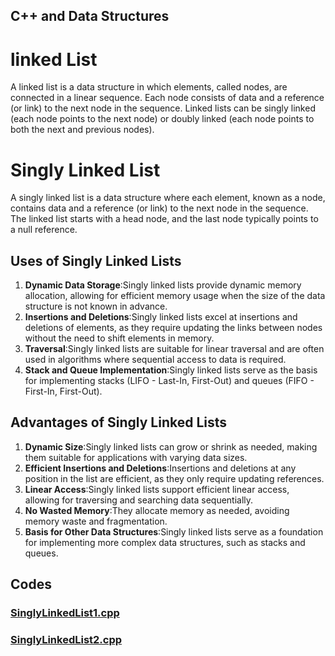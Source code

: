 ## C++ and Data Structures 
# linked List
A linked list is a data structure in which elements, called nodes, are connected in a linear sequence. Each node consists of data and a reference (or link) to the next node in the sequence. Linked lists can be singly linked (each node points to the next node) or doubly linked (each node points to both the next and previous nodes).

# Singly Linked List
A singly linked list is a data structure where each element, known as a node, contains data and a reference (or link) to the next node in the sequence. The linked list starts with a head node, and the last node typically points to a null reference.

## Uses of Singly Linked Lists
1. **Dynamic Data Storage**:Singly linked lists provide dynamic memory allocation, allowing for efficient memory usage when the size of the data structure is not known in advance.
1. **Insertions and Deletions**:Singly linked lists excel at insertions and deletions of elements, as they require updating the links between nodes without the need to shift elements in memory.
1. **Traversal**:Singly linked lists are suitable for linear traversal and are often used in algorithms where sequential access to data is required.
1. **Stack and Queue Implementation**:Singly linked lists serve as the basis for implementing stacks (LIFO - Last-In, First-Out) and queues (FIFO - First-In, First-Out).

## Advantages of Singly Linked Lists
1. **Dynamic Size**:Singly linked lists can grow or shrink as needed, making them suitable for applications with varying data sizes.
1. **Efficient Insertions and Deletions**:Insertions and deletions at any position in the list are efficient, as they only require updating references.
1. **Linear Access**:Singly linked lists support efficient linear access, allowing for traversing and searching data sequentially.
1. **No Wasted Memory**:They allocate memory as needed, avoiding memory waste and fragmentation.
1. **Basis for Other Data Structures**:Singly linked lists serve as a foundation for implementing more complex data structures, such as stacks and queues.

## Codes
### [SinglyLinkedList1.cpp](https://github.com/Nithish-1804/Linked-list/blob/main/SinglyLinkedList1%20(05-10).cpp)
### [SinglyLinkedList2.cpp](https://github.com/Nithish-1804/Linked-list/blob/main/SinglyLinkedList2%20(10-10).cpp)
